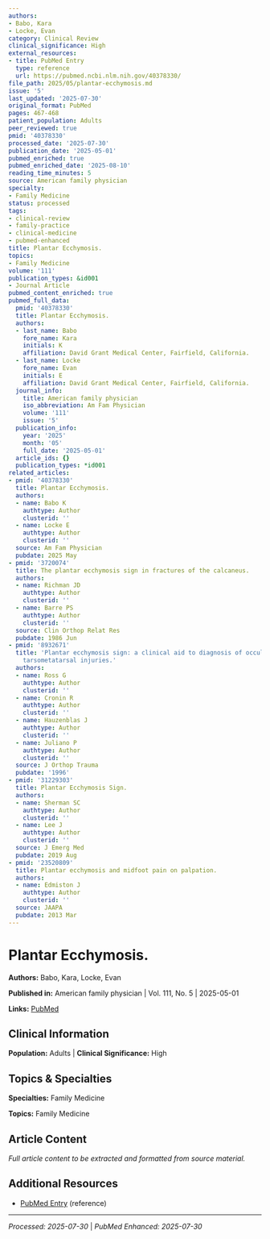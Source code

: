 ```yaml
---
authors:
- Babo, Kara
- Locke, Evan
category: Clinical Review
clinical_significance: High
external_resources:
- title: PubMed Entry
  type: reference
  url: https://pubmed.ncbi.nlm.nih.gov/40378330/
file_path: 2025/05/plantar-ecchymosis.md
issue: '5'
last_updated: '2025-07-30'
original_format: PubMed
pages: 467-468
patient_population: Adults
peer_reviewed: true
pmid: '40378330'
processed_date: '2025-07-30'
publication_date: '2025-05-01'
pubmed_enriched: true
pubmed_enriched_date: '2025-08-10'
reading_time_minutes: 5
source: American family physician
specialty:
- Family Medicine
status: processed
tags:
- clinical-review
- family-practice
- clinical-medicine
- pubmed-enhanced
title: Plantar Ecchymosis.
topics:
- Family Medicine
volume: '111'
publication_types: &id001
- Journal Article
pubmed_content_enriched: true
pubmed_full_data:
  pmid: '40378330'
  title: Plantar Ecchymosis.
  authors:
  - last_name: Babo
    fore_name: Kara
    initials: K
    affiliation: David Grant Medical Center, Fairfield, California.
  - last_name: Locke
    fore_name: Evan
    initials: E
    affiliation: David Grant Medical Center, Fairfield, California.
  journal_info:
    title: American family physician
    iso_abbreviation: Am Fam Physician
    volume: '111'
    issue: '5'
  publication_info:
    year: '2025'
    month: '05'
    full_date: '2025-05-01'
  article_ids: {}
  publication_types: *id001
related_articles:
- pmid: '40378330'
  title: Plantar Ecchymosis.
  authors:
  - name: Babo K
    authtype: Author
    clusterid: ''
  - name: Locke E
    authtype: Author
    clusterid: ''
  source: Am Fam Physician
  pubdate: 2025 May
- pmid: '3720074'
  title: The plantar ecchymosis sign in fractures of the calcaneus.
  authors:
  - name: Richman JD
    authtype: Author
    clusterid: ''
  - name: Barre PS
    authtype: Author
    clusterid: ''
  source: Clin Orthop Relat Res
  pubdate: 1986 Jun
- pmid: '8932671'
  title: 'Plantar ecchymosis sign: a clinical aid to diagnosis of occult Lisfranc
    tarsometatarsal injuries.'
  authors:
  - name: Ross G
    authtype: Author
    clusterid: ''
  - name: Cronin R
    authtype: Author
    clusterid: ''
  - name: Hauzenblas J
    authtype: Author
    clusterid: ''
  - name: Juliano P
    authtype: Author
    clusterid: ''
  source: J Orthop Trauma
  pubdate: '1996'
- pmid: '31229303'
  title: Plantar Ecchymosis Sign.
  authors:
  - name: Sherman SC
    authtype: Author
    clusterid: ''
  - name: Lee J
    authtype: Author
    clusterid: ''
  source: J Emerg Med
  pubdate: 2019 Aug
- pmid: '23520809'
  title: Plantar ecchymosis and midfoot pain on palpation.
  authors:
  - name: Edmiston J
    authtype: Author
    clusterid: ''
  source: JAAPA
  pubdate: 2013 Mar
---
```


# Plantar Ecchymosis.

**Authors:** Babo, Kara, Locke, Evan

**Published in:** American family physician | Vol. 111, No. 5 | 2025-05-01

**Links:** [PubMed](https://pubmed.ncbi.nlm.nih.gov/40378330/)

## Clinical Information

**Population:** Adults | **Clinical Significance:** High

## Topics & Specialties

**Specialties:** Family Medicine

**Topics:** Family Medicine

## Article Content

*Full article content to be extracted and formatted from source material.*

## Additional Resources

- [PubMed Entry](https://pubmed.ncbi.nlm.nih.gov/40378330/) (reference)

---

*Processed: 2025-07-30* | *PubMed Enhanced: 2025-07-30*
